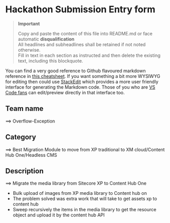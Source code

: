 # Hackathon Submission Entry form

> __Important__  
> 
> Copy and paste the content of this file into README.md or face automatic __disqualification__  
> All headlines and subheadlines shall be retained if not noted otherwise.  
> Fill in text in each section as instructed and then delete the existing text, including this blockquote.

You can find a very good reference to Github flavoured markdown reference in [this cheatsheet](https://github.com/adam-p/markdown-here/wiki/Markdown-Cheatsheet). If you want something a bit more WYSIWYG for editing then could use [StackEdit](https://stackedit.io/app) which provides a more user friendly interface for generating the Markdown code. Those of you who are [VS Code fans](https://code.visualstudio.com/docs/languages/markdown#_markdown-preview) can edit/preview directly in that interface too.

## Team name
⟹ Overflow-Exception

## Category
⟹ Best Migration Module to move from XP traditional to XM cloud/Content Hub One/Headless CMS

## Description
⟹ Migrate the media library from Sitecore XP to Content Hub One    

  - Bulk upload of images from XP media library to Content hub on
  - The problem solved was extra work that will take to get assets xp to content hub 
  - Sweep recursively the items in the media library to get the resource object and upload it by the content hub API  
